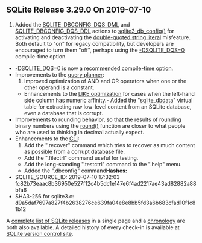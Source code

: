 ## SQLite Release 3\.29\.0 On 2019\-07\-10

1. Added the [SQLITE\_DBCONFIG\_DQS\_DML](../c3ref/c_dbconfig_defensive.html#sqlitedbconfigdqsdml) and [SQLITE\_DBCONFIG\_DQS\_DDL](../c3ref/c_dbconfig_defensive.html#sqlitedbconfigdqsddl)
 actions to [sqlite3\_db\_config()](../c3ref/db_config.html) for activating and deactivating
 the [double\-quoted string literal](../quirks.html#dblquote) misfeature. Both default to "on"
 for legacy compatibility, but developers are encouraged to turn them
 "off", perhaps using the [\-DSQLITE\_DQS\=0](../compile.html#dqs) compile\-time option.
- [\-DSQLITE\_DQS\=0](../compile.html#dqs) is now a [recommended compile\-time option](../compile.html#rcmd).
- Improvements to the [query planner](../optoverview.html):
	1. Improved optimization of AND and OR operators when one or the other
	 operand is a constant.
	 - Enhancements to the [LIKE optimization](../optoverview.html#like_opt) for cases when the left\-hand
	 side column has numeric affinity.- Added the "[sqlite\_dbdata](https://sqlite.org/src/file/ext/misc/dbdata.c)"
 virtual table for extracting raw low\-level content from an SQLite database,
 even a database that is corrupt.
 - Improvements to rounding behavior, so that the results of rounding
 binary numbers using the [round()](../lang_corefunc.html#round) function are closer to what people
 who are used to thinking in decimal actually expect.
 - Enhancements to the [CLI](../cli.html):
	1. Add the ".recover" command which tries to recover as much content
	 as possible from a corrupt database file.
	 - Add the ".filectrl" command useful for testing.
	 - Add the long\-standing ".testctrl" command to the ".help" menu.
	 - Added the ".dbconfig" command**Hashes:**
- SQLITE\_SOURCE\_ID: 2019\-07\-10 17:32:03 fc82b73eaac8b36950e527f12c4b5dc1e147e6f4ad2217ae43ad82882a88bfa6
- SHA3\-256 for sqlite3\.c: d9a5daf7697a827f4b2638276ce639fa04e8e8bb5fd3a6b683cfad10f1c81b12



A [complete list of SQLite releases](../changes.html)
 in a single page and a [chronology](../chronology.html) are both also available.
 A detailed history of every
 check\-in is available at
 [SQLite version control site](https://www.sqlite.org/src/timeline).


